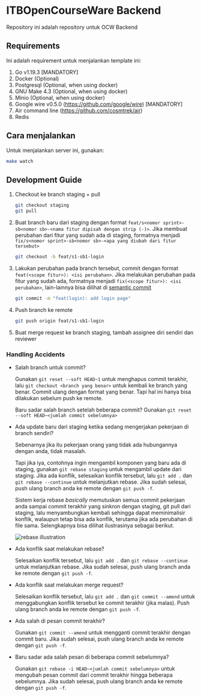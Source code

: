 # ITBOpenCourseWare Backend

Repository ini adalah repository untuk OCW Backend

## Requirements

Ini adalah requirement untuk menjalankan template ini:

1. Go v1.19.3 [MANDATORY]
2. Docker (Optional)
3. Postgresql (Optional, when using docker)
4. GNU Make 4.3 (Optional, when using docker)
5. Minio (Optional, when using docker)
6. Google wire v0.5.0 (<https://github.com/google/wire>) [MANDATORY]
7. Air command line (<https://github.com/cosmtrek/air>)
8. Redis

## Cara menjalankan

Untuk menjalankan server ini, gunakan:

```sh
make watch
```

## Development Guide

1. Checkout ke branch staging + pull

   ```sh
   git checkout staging
   git pull
   ```

2. Buat branch baru dari staging dengan format `feat/s<nomor sprint>-sb<nomor sb>-<nama fitur dipisah dengan strip (-)>`. Jika membuat perubahan dari fitur yang sudah ada di staging, formatnya menjadi `fix/s<nomor sprint>-sb<nomor sb>-<apa yang diubah dari fitur tersebut>`

   ```sh
   git checkout -b feat/s1-sb1-login
   ```

3. Lakukan perubahan pada branch tersebut, commit dengan format `feat(<scope fitur>): <isi perubahan>`. Jika melakukan perubahan pada fitur yang sudah ada, formatnya menjadi `fix(<scope fitur>): <isi perubahan>`, lain-lainnya bisa dilihat di [semantic commit](https://gist.github.com/joshbuchea/6f47e86d2510bce28f8e7f42ae84c716)

   ```sh
   git commit -m "feat(login): add login page"
   ```

4. Push branch ke remote

   ```sh
   git push origin feat/s1-sb1-login
   ```

5. Buat merge request ke branch staging, tambah assignee diri sendiri dan reviewer

### Handling Accidents

- Salah branch untuk commit?

  Gunakan `git reset --soft HEAD~1` untuk menghapus commit terakhir, lalu `git checkout <branch yang benar>` untuk kembali ke branch yang benar. Commit ulang dengan format yang benar. Tapi hal ini hanya bisa dilakukan sebelum push ke remote.

  Baru sadar salah branch setelah beberapa commit? Gunakan `git reset --soft HEAD~<jumlah commit sebelumnya>`

- Ada update baru dari staging ketika sedang mengerjakan pekerjaan di branch sendiri?

  Sebenarnya jika itu pekerjaan orang yang tidak ada hubungannya dengan anda, tidak masalah.
  
  Tapi jika iya, contohnya ingin mengambil komponen yang baru ada di staging, gunakan `git rebase staging` untuk mengambil update dari staging. Jika ada konflik, selesaikan konflik tersebut, lalu `git add .` dan `git rebase --continue` untuk melanjutkan rebase. Jika sudah selesai, push ulang branch anda ke remote dengan `git push -f`.

   Sistem kerja rebase *basically* memutuskan semua commit pekerjaan anda sampai commit terakhir yang sinkron dengan staging, git pull dari staging, lalu menyambungkan kembali sehingga dapat meminimalisir konflik, walaupun tetap bisa ada konflik, terutama jika ada perubahan di file sama. Selengkapnya bisa dilihat ilustrasinya sebagai berikut.

   ![rebase illustration](https://www.blog.duomly.com/wp-content/uploads/2020/05/Rebase.png)

- Ada konflik saat melakukan rebase?

  Selesaikan konflik tersebut, lalu `git add .` dan `git rebase --continue` untuk melanjutkan rebase. Jika sudah selesai, push ulang branch anda ke remote dengan `git push -f`.

- Ada konflik saat melakukan merge request?

  Selesaikan konflik tersebut, lalu `git add .` dan `git commit --amend` untuk menggabungkan konflik tersebut ke commit terakhir (jika malas). Push ulang branch anda ke remote dengan `git push -f`.

- Ada salah di pesan commit terakhir?

  Gunakan `git commit --amend` untuk mengganti commit terakhir dengan commit baru. Jika sudah selesai, push ulang branch anda ke remote dengan `git push -f`.

- Baru sadar ada salah pesan di beberapa commit sebelumnya?

  Gunakan `git rebase -i HEAD~<jumlah commit sebelumnya>` untuk mengubah pesan commit dari commit terakhir hingga beberapa sebelumnya. Jika sudah selesai, push ulang branch anda ke remote dengan `git push -f`.
